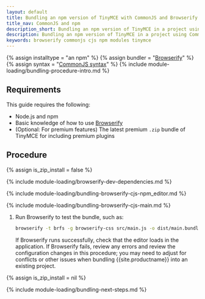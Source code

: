 ```yaml
---
layout: default
title: Bundling an npm version of TinyMCE with CommonJS and Browserify
title_nav: CommonJS and npm
description_short: Bundling an npm version of TinyMCE in a project using CommonJS and Browserify
description: Bundling an npm version of TinyMCE in a project using CommonJS and Browserify
keywords: browserify commonjs cjs npm modules tinymce
---
```


{% assign installtype = "an npm" %}
{% assign bundler = "[Browserify](https://browserify.org/)" %}
{% assign syntax = "[CommonJS syntax](http://www.commonjs.org/specs/modules/1.0/)" %}
{% include module-loading/bundling-procedure-intro.md %}

## Requirements

This guide requires the following:

- Node.js and npm
- Basic knowledge of how to use [Browserify](https://browserify.org/)
- (Optional: For premium features) The latest premium `.zip` bundle of TinyMCE for including premium plugins

## Procedure

{% assign is_zip_install = false %}

{% include module-loading/browserify-dev-dependencies.md %}

{% include module-loading/bundling-browserify-cjs-npm_editor.md %}

{% include module-loading/bundling-browserify-cjs-main.md %}

1. Run Browserify to test the bundle, such as:

    ```sh
    browserify -t brfs -g browserify-css src/main.js -o dist/main.bundle.js
    ```

    If Browserify runs successfully, check that the editor loads in the application.
    If Browserify fails, review any errors and review the configuration changes in this procedure; you may need to adjust for conflicts or other issues when bundling {{site.productname}} into an existing project.

{% assign is_zip_install = nil %}

{% include module-loading/bundling-next-steps.md %}